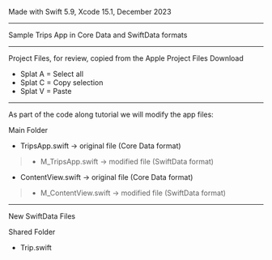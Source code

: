 Made with Swift 5.9, Xcode 15.1, December 2023

- - - -

Sample Trips App in Core Data and SwiftData formats

- - - -

Project Files, for review, copied from the Apple Project Files Download

* Splat A = Select all
* Splat C = Copy selection
* Splat V = Paste

- - - - 

As part of the code along tutorial we will modify the app files:

Main Folder

* TripsApp.swift -> original file (Core Data format)
> * M_TripsApp.swift -> modified file (SwiftData format)
* ContentView.swift -> original file (Core Data format)
> * M_ContentView.swift -> modified file (SwiftData format)

- - - - 

New SwiftData Files

Shared Folder
* Trip.swift
